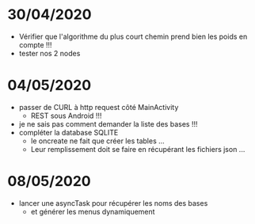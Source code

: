 # 30/04/2020

* Vérifier que l'algorithme du plus court chemin prend bien les poids en compte !!!
* tester nos 2 nodes 

# 04/05/2020

* passer de CURL à http request côté MainActivity
  * REST sous Android !!!
* je ne sais pas comment demander la liste des bases !!!
* compléter la database SQLITE
  * le oncreate ne fait que créer les tables ...
  * Leur remplissement doit se faire en récupérant les fichiers json ...
  
# 08/05/2020

* lancer une asyncTask pour récupérer les noms des bases
  * et générer les menus dynamiquement 